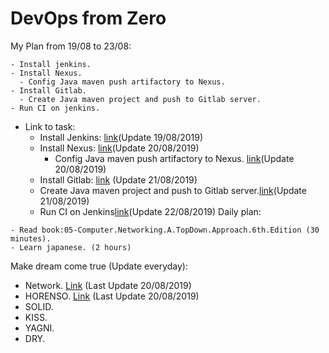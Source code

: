 # DevOps from Zero

My Plan from 19/08 to 23/08:
```
- Install jenkins.
- Install Nexus.
  - Config Java maven push artifactory to Nexus.
- Install Gitlab.
  - Create Java maven project and push to Gitlab server.
- Run CI on jenkins.
```
- Link to task:
  - Install Jenkins: [link](DuongHX/Install_Jenkins)(Update 19/08/2019)
  - Install Nexus: [link](DuongHX/Install_Nexus)(Update 20/08/2019)
    - Config Java maven push artifactory to Nexus. [link](DuongHX/Push-Artifact-Nexus)(Update 20/08/2019)
  - Install Gitlab: [link](DuongHX/Gitlab) (Update 21/08/2019)
  - Create Java maven project and push to Gitlab server.[link](DuongHX/Push-To-Gitlab)(Update 21/08/2019)
  - Run CI on Jenkins[link](DuongHX/Run_CI_Jenkins)(Update 22/08/2019)
Daily plan:
```
- Read book:05-Computer.Networking.A.TopDown.Approach.6th.Edition (30 minutes).
- Learn japanese. (2 hours)
```
Make dream come true (Update everyday):
 - Network. [Link](DuongHX/Network) (Last Update 20/08/2019)
 - HORENSO. [Link](DuongHX/HORENSO) (Last Update 20/08/2019)
 - SOLID.
 - KISS.
 - YAGNI.
 - DRY.
